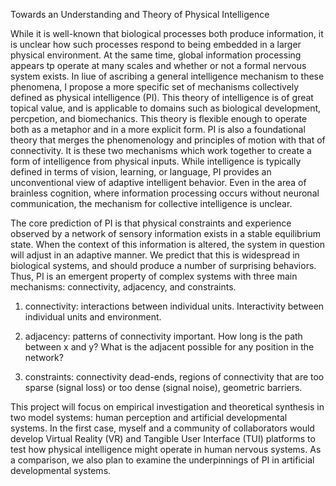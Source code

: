 Towards an Understanding and Theory of Physical Intelligence

While it is well-known that biological processes both produce information, it is unclear how such processes respond to being embedded in a larger physical environment. At the same time, global information processing appears tp operate at many scales and whether or not a formal nervous system exists. In liue of ascribing a general intelligence mechanism to these phenomena, I propose a more specific set of mechanisms collectively defined as physical intelligence (PI). This theory of intelligence is of great topical value, and is applicable to domains such as biological development, percpetion, and biomechanics. This theory is flexible enough to operate both as a metaphor and in a more explicit form. PI is also a foundational theory that merges the phenomenology and principles of motion with that of connectivity. It is these two mechanisms which work together to create a form of intelligence from physical inputs. While intelligence is typically defined in terms of vision, learning, or language, PI provides an unconventional view of adaptive intelligent behavior. Even in the area of brainless cognition, where information processing occurs without neuronal communication, the mechanism for collective intelligence is unclear.  

The core prediction of PI is that physical constraints and experience observed by a network of sensory information exists in a stable equilibrium state. When the context of this information is altered, the system in question will adjust in an adaptive manner. We predict that this is widespread in biological systems, and should produce a number of surprising behaviors. Thus, PI is an emergent property of complex systems with three main mechanisms: connectivity, adjacency, and constraints.  

1) connectivity: interactions between individual units. Interactivity between individual units and environment.  

2) adjacency: patterns of connectivity important. How long is the path between x and y? What is the adjacent possible for any position in the network?  

3) constraints: connectivity dead-ends, regions of connectivity that are too sparse (signal loss) or too dense (signal noise), geometric barriers.  

This project will focus on empirical investigation and theoretical synthesis in two model systems: human perception and artificial developmental systems. In the first case, myself and a community of collaborators would develop Virtual Reality (VR) and Tangible User Interface (TUI) platforms to test how physical intelligence might operate in human nervous systems. As a comparison, we also plan to examine the underpinnings of PI in artificial developmental systems.  

